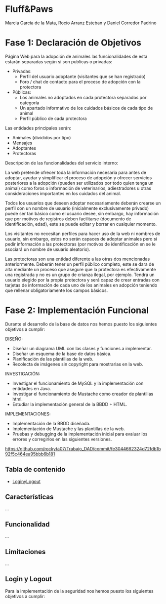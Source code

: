 # Fluff&Paws
Marcia García de la Mata, Rocío Arranz Esteban y Daniel Corredor Padrino

# Fase 1: Declaración de Objetivos

Página Web para la adopción de animales las funcionalidades de esta estarán separadas según si son publicas o privadas:
- Privadas:
  - Perfil del usuario adoptante (visitantes que se han registrado)
  - Foro / chat de contacto para el proceso de adopción con la protectora
- Públicas:
  - Los animales no adoptados en cada protectora separados por categoría
  - Un apartado informativo de los cuidados básicos de cada tipo de animal
  - Perfil público de cada protectora

Las entidades principales serán:
- Animales (divididos por tipo)
- Mensajes
- Adoptantes
- Protectoras

Descripción de las funcionalidades del servicio interno:

La web pretende ofrecer toda la información necesaria para antes de adoptar, ayudar y simplificar el proceso de adopción y ofrecer servicios posteriores a la adopción (pueden ser utilizados por todo quien tenga un animal) como foros o información de veterinarios, adiestradores u otras consideraciones importantes en los cuidados del animal.

Todos los usuarios que deseen adoptar necesariamente deberán crearse un perfil con un nombre de usuario (inicialmente exclusivamente privado) puede ser tan básico como el usuario desee, sin embargo, hay información que por motivos de registros deben facilitarse (documento de identificación, edad), este se puede editar y borrar en cualquier momento. 

Los visitantes no necesitan perfiles para hacer uso de la web ni nombres de usuario, sin embargo, estos no serán capaces de adoptar animales pero si pedir información a las protectoras (por motivos de identificación en se le asociará un nombre de usuario aleatorio).

Las protectoras son una entidad diferente a las otras dos mencionadas anteriormente. Deberán tener un perfil público completo, este se dara de alta mediante un proceso que asegure que la protectora es efectivamente una registrada y no es un grupo de crianza ilegal, por ejemplo. Tendrá un usuario elegido por la propia protectora y será capaz de crear entradas con tarjetas de información de cada uno de los animales en adopción teniendo que rellenar obligatoriamente los campos básicos.

# Fase 2: Implementación Funcional

Durante el desarrollo de la base de datos nos hemos puesto los siguientes objetivos a cumplir:

DISEÑO:
* Diseñar un diagrama UML con las clases y funciones a implementar.
* Diseñar un esquema de la base de datos básica.
* Planificación de las plantillas de la web.
* Recolecta de imágenes sin copyright para mostrarlas en la web.

INVESTIGACIÓN:
* Investigar el funcionamiento de MySQL y la implementación con entidades en Java.
* Investigar el funcionamiento de Mustache como creador de plantillas html.
* Estudiar la implementación general de la BBDD + HTML.

IMPLEMENTACIONES:
* Implementación de la BBDD diseñada.
* Implementación de Mustache y las plantillas de la web.
* Pruebas y debugging de la implementación inicial para evaluar los errores y corregirlos en las siguientes versiones.

https://github.com/rockyta07/Trabajo_DAD/commit/fe3044662324d72fdb1b92f5c464ea95bbb6b181

## Tabla de contenido

- [LoginyLogout](#loginylogout)





## Características

...

## Funcionalidad

...

## Limitaciones

...






## Login y Logout
Para la implementación de la seguridad nos hemos puesto los siguientes objetivos a cumplir:
